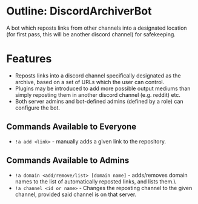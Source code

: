 # Outline: DiscordArchiverBot
A bot which reposts links from other channels into a designated location (for first pass, this will be another discord channel) for safekeeping.


# Features
- Reposts links into a discord channel specifically designated as the archive, based on a set of URLs which the user can control.
- Plugins may be introduced to add more possible output mediums than simply reposting them in another discord channel (e.g. reddit) etc.
- Both server admins and bot-defined admins (defined by a role) can configure the bot. 

## Commands Available to Everyone
- `!a add <link>` - manually adds a given link to the repository.

## Commands Available to Admins
- `!a domain <add/remove/list> [domain name]` - adds/removes domain names to the list of automatically reposted links, and lists them.\
- `!a channel <id or name>` - Changes the reposting channel to the given channel, provided said channel is on that server.
